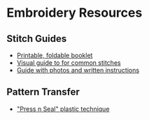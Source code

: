 # Embroidery Resources

## Stitch Guides

* [Printable, foldable booklet](http://www.museofthemorning.com/museblog/wp-content/uploads/2012/06/embook.pdf)
* [Visual guide to for common stitches](https://www.shopmartingale.com/images/marketing/howtoquilt/embroidery.pdf)
* [Guide with photos and written instructions](http://inaminuteago.com/pdfiles/12BasicStitches.pdf)

## Pattern Transfer

* ["Press n Seal" plastic technique](http://is-five.blogspot.com/2010/02/tutorial-using-press-n-seal-to-transfer.html)
